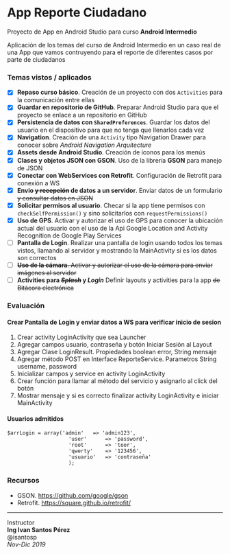 # App Reporte Ciudadano

Proyecto de App en Android Studio para curso **Android Intermedio**

Aplicación de los temas del curso de Android Intermedio en un caso real de una App que vamos contruyendo para el reporte de diferentes casos por parte de ciudadanos

### Temas vistos / aplicados
- [x] **Repaso curso básico**. Creación de un proyecto con dos `Activities` para la comunicación entre ellas
- [x] **Guardar en repositorio de GitHub**. Preparar Android Studio para que el proyecto se enlace a un repositorio en GitHub
- [x] **Persistencia de datos con `SharedPreferences`**. Guardar los datos del usuario en el dispositivo para que no tenga que llenarlos cada vez
- [x] **Navigation**. Creación de una `Activity` tipo Navigation Drawer para conocer sobre *Android Navigation Arquitecture*
- [x] **Assets desde Android Studio**. Creación de iconos para los menús
- [x] **Clases y objetos JSON con GSON**. Uso de la librería **GSON** para manejo de JSON
- [x] **Conectar con WebServices con Retrofit**. Configuración de Retrofit para conexión a WS
- [x] **Envio ~~y recepción~~ de datos a un servidor**. Enviar datos de un formulario ~~y consultar datos en JSON~~
- [x] **Solicitar permisos al usuario**. Checar si la app tiene permisos con `checkSelfPermission()` y sino solicitarlos con `requestPermissions()`
- [x] **Uso de GPS**. Activar y autorizar el uso de GPS para conocer la ubicación actual del usuario con el uso de la Api Google Location and Activity Recognition de Google Play Services
- [ ] **Pantalla de Login**. Realizar una pantalla de login usando todos los temas vistos, llamando al servidor y mostrando la MainActivity si es los datos son correctos
- [ ] ~~**Uso de la cámara**. Activar y autorizar el uso de la cámara para enviar imágenes al servidor~~
- [ ] **Activities para ~~*Splash*~~ y *Login*** Definir layouts y activities para la app ~~de Bitácora electrónica~~

### Evaluación
#### Crear Pantalla de Login y enviar datos a WS para verificar inicio de sesion
1. Crear activity LoginActivity que sea Launcher
2. Agregar campos usuario, contraseña y botón Iniciar Sesión al Layout
3. Agregar Clase LoginResult. Propiedades boolean error, String mensaje
4. Agregar método POST en Interface ReporteService. Parametros String username, password
5. Inicializar campos y service en activity LoginActivity
6. Crear función para llamar al método del servicio y asignarlo al click del botón
7. Mostrar mensaje y si es correcto finalizar activity LoginActivity e iniciar MainActivity

#### Usuarios admitidos
```
$arrLogin = array('admin'   => 'admin123',
                    'user'      => 'password',
                    'root'      => 'toor',
                    'qwerty'    => '123456',
                    'usuario'   => 'contraseña'
                    );
```


### Recursos
- GSON. https://github.com/google/gson
- Retrofit. https://square.github.io/retrofit/

---
Instructor   
**Ing Ivan Santos Pérez**    
@isantosp    
*Nov-Dic 2019*
